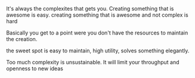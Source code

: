 It's always the complexites that gets you. Creating something that is awesome is easy. creating something that is awesome and not complex is hard

Basically you get to a point were you don't have the resources to maintain the creation.

the sweet spot is easy to maintain, high utility, solves something elegantly.

Too much complexity is unsustainable. It will limit your throughput and openness to new ideas
